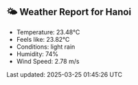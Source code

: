 <!-- WEATHER-START -->
## 🌤 Weather Report for Hanoi

- Temperature: 23.48°C
- Feels like: 23.82°C
- Conditions: light rain
- Humidity: 74%
- Wind Speed: 2.78 m/s

Last updated: 2025-03-25 01:45:26 UTC
<!-- WEATHER-END -->
